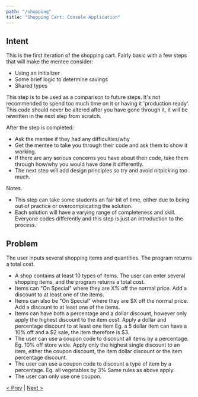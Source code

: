 ```yaml
---
path: "/shopping"
title: "Shopping Cart: Console Application"
---
```

## Intent
This is the first iteration of the shopping cart. Fairly basic with a few steps that will make the mentee consider:
- Using an initializer
- Some brief logic to determine savings
- Shared types

This step is to be used as a comparison to future steps. It's not recommended to spend too much time on it or having it 'production ready'. This code should never be altered after you have gone through it, it will be rewritten in the next step from scratch. 

After the step is completed: 
- Ask the mentee if they had any difficulties/why
- Get the mentee to take you through their code and ask them to show it working. 
- If there are any serious concerns you have about their code, take them through how/why you would have done it differently.
- The next step will add design principles so try and avoid nitpicking too much. 

Notes. 
- This step can take some students an fair bit of time, either due to being out of practice or overcomplicating the solution. 
- Each solution will have a varying range of completeness and skill. Everyone codes differently and this step is just an introduction to the process.


## Problem
The user inputs several shopping items and quantities. The program returns a total cost.

- A shop contains at least 10 types of items. 
The user can enter several shopping items, and the program returns a total cost. 
- Items can "On Special" where they are X% off the normal price. 
Add a discount to at least one of the items. 
- Items can also be "On Special" where they are $X  off the normal price. 
Add a discount to at least one of the items. 
- Items can have both a percentage and a dollar discount, however only apply the highest discount to the item cost. 
Apply a dollar and percentage discount to at least one item
Eg. a 5 dollar item can have a 10% off and a $2 sale, the item therefore is $3. 
- The user can use a coupon code to discount all items by a percentage.
Eg. 10% off store wide. 
Apply only the highest single discount to an item, either the coupon discount, the item dollar discount or the item percentage discount. 
- The user can use a coupon code to discount a type of item by a percentage.
Eg. all vegetables by 3%
Same rules as above apply.
- The user can only use one coupon. 

[< Prev](../developers) | [Next >](../shopping2)